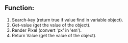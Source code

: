 ## Function:
1. Search-key (return true if value find in variable object).
2. Get-value (get the value of the object).
3. Render Pixel (convert 'px' in 'em').
4. Return Value (get the value of the object).
